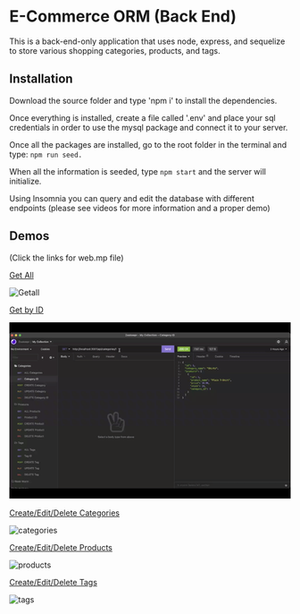 # E-Commerce ORM (Back End)

This is a back-end-only application that uses node, express, and sequelize to store various shopping categories, products, and tags.

## Installation

Download the source folder and type 'npm i' to install the dependencies. 

Once everything is installed, create a file called '.env' and place your sql credentials in order to use the mysql package and connect it to your server.

Once all the packages are installed, go to the root folder in the terminal and type: ```npm run seed.```

When all the information is seeded, type ```npm start``` and the server will initialize. 

Using Insomnia you can query and edit the database with different endpoints (please see videos for more information and a proper demo)

## Demos
(Click the links for web.mp file)

 [Get All](https://watch.screencastify.com/v/oefwnnIeNBPraCQh1nD1)
 
![Getall](./assets/getall.gif)

 [Get by ID](https://watch.screencastify.com/v/O2AKo4vSPl69RKy0ROW7)
 
![Getid](./assets/getid.gif)

 [Create/Edit/Delete Categories](https://watch.screencastify.com/v/XQZnvdyZM78uE171aKpA)
 
![categories](./assets/categories.gif)

 [Create/Edit/Delete Products](https://watch.screencastify.com/v/qxQ5Hce0sZfYbcXgHolI)
 
![products](./assets/products.gif)

 [Create/Edit/Delete Tags](https://watch.screencastify.com/v/SAPHUnPUe8TvE8hnQgsi)
 
![tags](./assets/tags.gif)

